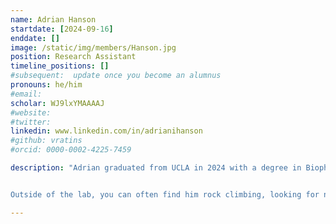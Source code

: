 ```yaml
---
name: Adrian Hanson
startdate: [2024-09-16]
enddate: []
image: /static/img/members/Hanson.jpg
position: Research Assistant
timeline_positions: []
#subsequent:  update once you become an alumnus
pronouns: he/him
#email: 
scholar: WJ9lxYMAAAAJ
#website: 
#twitter: 
linkedin: www.linkedin.com/in/adrianihanson
#github: vratins
#orcid: 0000-0002-4225-7459

description: "Adrian graduated from UCLA in 2024 with a degree in Biophysics. As an undergraduate, he conducted research at the Terasaki Institute under [Dr. Yangzhi Zhu](https://terasaki.org/institute/research/investigators/yangzhi-zhu-laboratory.html), focusing on wearable technology, and worked in [Dr. Matteo Pellegrini's lab](https://medschool.ucla.edu/people/matteo-pellegrini-phd) applying machine learning to fungal phylogenetics. Adrian is particularly passionate about utilizing deep learning techniques to address fundamental questions in biophysics. 


Outside of the lab, you can often find him rock climbing, looking for new camping spots, or enjoying live music."

---
```

